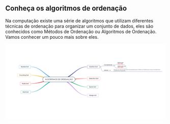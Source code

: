 ## Conheça os algoritmos de ordenação

Na computação existe uma série de algoritmos que utilizam diferentes técnicas de ordenação para organizar um conjunto de dados, eles são conhecidos como Métodos de Ordenação ou Algoritmos de Ordenação. Vamos conhecer um pouco mais sobre eles.

 ![](/strategy/sort-algorithms-strategy/image/image.png) 
